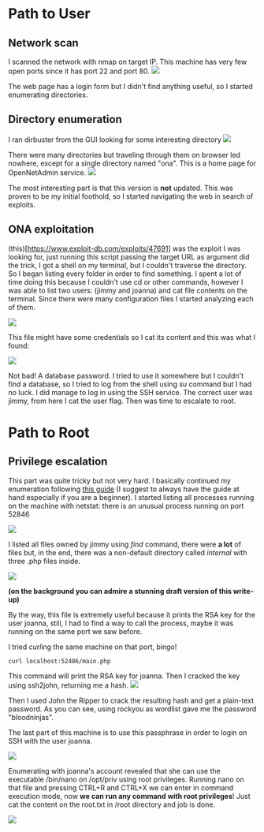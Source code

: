 # Path to User #
## Network scan ##
I scanned the network with nmap on target IP. This machine has very few open ports since it has port 22 and port 80.
![](/openadmin/img/nmap.PNG)

The web page has a login form but I didn't find anything useful, so I started enumerating directories.

## Directory enumeration ##
I ran dirbuster from the GUI looking for some interesting directory
![](/openadmin/img/dirb.PNG)

There were many directories but traveling through them on browser led nowhere, except for a single directory named "ona".
This is a home page for OpenNetAdmin service.
![](/openadmin/img/ona_page.PNG)

The most interesting part is that this version is **not** updated. This was proven to be my initial foothold, so I started navigating
the web in search of exploits.

## ONA exploitation ##
(this)[https://www.exploit-db.com/exploits/47691] was the exploit I was looking for, just running this script passing the target URL as argument did the trick, I got a shell on my terminal, but I couldn't traverse the directory. So I began listing every folder in order to find something. I spent a lot of time doing this because I couldn't use cd or other commands, however I was able to list two users: (jimmy and joanna) and cat file contents on the terminal. Since there were many configuration files I started analyzing each of them.

![](/openadmin/img/php_conf.PNG)

This file might have some credentials so I cat its content and this was what I found:

![](/openadmin/img/db_conf.PNG)

Not bad! A database password. I tried to use it somewhere but I couldn't find a database, so I tried to log from the shell using *su* command but I had no luck. I did manage to log in using the SSH service. The correct user was jimmy, from here I cat the user flag. Then was time to escalate to root.

# Path to Root #
## Privilege escalation ##
This part was quite tricky but not very hard. I basically continued my enumeration following [this guide](https://blog.g0tmi1k.com/2011/08/basic-linux-privilege-escalation/) (I suggest to always have the guide at hand especially if you are a beginner). 
I started listing all processes running on the machine with netstat: there is an unusual process running on port 52846

![](/openadmin/img/process.PNG)

I listed all files owned by jimmy using *find* command, there were **a lot** of files but, in the end, there was a non-default directory called *internal* 
with three .php files inside.

![](/openadmin/img/main_php.PNG)

__(on the background you can admire a stunning draft version of this write-up)__

By the way, this file is extremely useful because it prints the RSA key for the user joanna, still, I had to find a way to call the process, maybe it was running on the same port we saw before.

I tried *curl*ing the same machine on that port, bingo!
```
curl localhost:52486/main.php
```

This command will print the RSA key for joanna. Then I cracked the key using ssh2john, returning me a hash. 
![](/openadmin/img/john.PNG)

Then I used John the Ripper to crack the resulting hash and get a plain-text password. As you can see, using rockyou as wordlist gave me
the password "bloodninjas". 

The last part of this machine is to use this passphrase in order to login on SSH with the user joanna.

![](/openadmin/img/ssh_joanna.PNG)

Enumerating with joanna's account revealed that she can use the executable /bin/nano on /opt/priv using root privileges. Running nano
on that file and pressing CTRL+R and CTRL+X we can enter in command execution mode, now **we can run any command with root privileges**!
Just cat the content on the root.txt in /root directory and job is done.

![](/openadmin/img/root.PNG)

